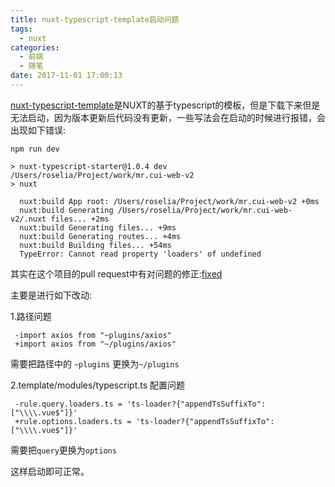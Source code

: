 ```yaml
---
title: nuxt-typescript-template启动问题
tags:
  - nuxt
categories:
  - 前端
  - 随笔
date: 2017-11-01 17:00:13
---
```


[nuxt-typescript-template](https://github.com/nuxt-community/typescript-template)是NUXT的基于typescript的模板，但是下载下来但是无法启动，因为版本更新后代码没有更新，一些写法会在启动的时候进行报错，会出现如下错误:

```
npm run dev

> nuxt-typescript-starter@1.0.4 dev /Users/roselia/Project/work/mr.cui-web-v2
> nuxt

  nuxt:build App root: /Users/roselia/Project/work/mr.cui-web-v2 +0ms
  nuxt:build Generating /Users/roselia/Project/work/mr.cui-web-v2/.nuxt files... +2ms
  nuxt:build Generating files... +9ms
  nuxt:build Generating routes... +4ms
  nuxt:build Building files... +54ms
  TypeError: Cannot read property 'loaders' of undefined
```

其实在这个项目的pull request中有对问题的修正:[fixed](https://github.com/nuxt-community/typescript-template/pull/12/commits/c6a48e9d303705730383f25ab4356d587141741c)

<!-- more -->
主要是进行如下改动:

1.路径问题

```
 -import axios from "~plugins/axios"
 +import axios from "~/plugins/axios"
```

需要把路径中的 `~plugins` 更换为`~/plugins`

2.template/modules/typescript.ts 配置问题

```
 -rule.query.loaders.ts = 'ts-loader?{"appendTsSuffixTo":["\\\\.vue$"]}'
 +rule.options.loaders.ts = 'ts-loader?{"appendTsSuffixTo":["\\\\.vue$"]}'
```
需要把`query`更换为`options`

这样启动即可正常。


